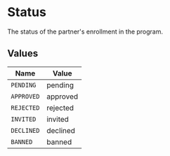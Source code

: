 # Status

The status of the partner's enrollment in the program.


## Values

| Name       | Value      |
| ---------- | ---------- |
| `PENDING`  | pending    |
| `APPROVED` | approved   |
| `REJECTED` | rejected   |
| `INVITED`  | invited    |
| `DECLINED` | declined   |
| `BANNED`   | banned     |